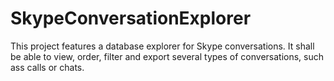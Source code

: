 # SkypeConversationExplorer

This project features a database explorer for Skype conversations.
It shall be able to view, order, filter and export several types of conversations, such ass calls or chats.

